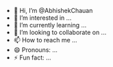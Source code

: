 - 👋 Hi, I’m @AbhishekChauan
- 👀 I’m interested in ...
- 🌱 I’m currently learning ...
- 💞️ I’m looking to collaborate on ...
- 📫 How to reach me ...
- 😄 Pronouns: ...
- ⚡ Fun fact: ...

<!---
AbhishekChauan/AbhishekChauan is a ✨ special ✨ repository because its `README.md` (this file) appears on your GitHub profile.
You can click the Preview link to take a look at your changes.
--->
